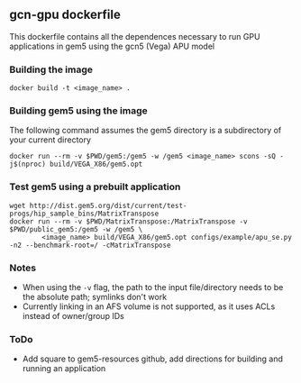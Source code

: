 ## gcn-gpu dockerfile
This dockerfile contains all the dependences necessary to run GPU applications in gem5 using the gcn5 (Vega) APU model

### Building the image
```
docker build -t <image_name> .
```

### Building gem5 using the image
The following command assumes the gem5 directory is a subdirectory of your current directory
```
docker run --rm -v $PWD/gem5:/gem5 -w /gem5 <image_name> scons -sQ -j$(nproc) build/VEGA_X86/gem5.opt
```

### Test gem5 using a prebuilt application
```
wget http://dist.gem5.org/dist/current/test-progs/hip_sample_bins/MatrixTranspose
docker run --rm -v $PWD/MatrixTranspose:/MatrixTranspose -v $PWD/public_gem5:/gem5 -w /gem5 \
        <image_name> build/VEGA_X86/gem5.opt configs/example/apu_se.py -n2 --benchmark-root=/ -cMatrixTranspose
```

### Notes
* When using the `-v` flag, the path to the input file/directory needs to be the absolute path; symlinks don't work
* Currently linking in an AFS volume is not supported, as it uses ACLs instead of owner/group IDs

### ToDo
* Add square to gem5-resources github, add directions for building and running an application
